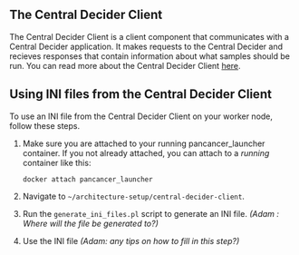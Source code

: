 ## The Central Decider Client

The Central Decider Client is a client component that communicates with a Central Decider application. It makes requests to the Central Decider and recieves responses that contain information about what samples should be run. You can read more about the Central Decider Client [here](https://github.com/ICGC-TCGA-PanCancer/central-decider-client/blob/develop/README.md#central-decider-client).

## Using INI files from the Central Decider Client
To use an INI file from the Central Decider Client on your worker node, follow these steps.

1. Make sure you are attached to your running pancancer_launcher container. If you not already attached, you can attach to a *running* container like this:

    ```docker attach pancancer_launcher```

2. Navigate to `~/architecture-setup/central-decider-client`.
3. Run the `generate_ini_files.pl` script to generate an INI file. *(Adam : Where will the file be generated to?)*
4. Use the INI file *(Adam: any tips on how to fill in this step?)*
